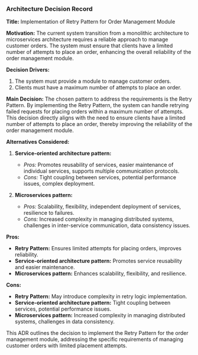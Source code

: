### Architecture Decision Record

**Title:** Implementation of Retry Pattern for Order Management Module

**Motivation:** The current system transition from a monolithic architecture to microservices architecture requires a reliable approach to manage customer orders. The system must ensure that clients have a limited number of attempts to place an order, enhancing the overall reliability of the order management module.

**Decision Drivers:**
1. The system must provide a module to manage customer orders.
2. Clients must have a maximum number of attempts to place an order.

**Main Decision:** The chosen pattern to address the requirements is the Retry Pattern. By implementing the Retry Pattern, the system can handle retrying failed requests for placing orders within a maximum number of attempts. This decision directly aligns with the need to ensure clients have a limited number of attempts to place an order, thereby improving the reliability of the order management module.

**Alternatives Considered:**
1. **Service-oriented architecture pattern:**
   - *Pros:* Promotes reusability of services, easier maintenance of individual services, supports multiple communication protocols.
   - *Cons:* Tight coupling between services, potential performance issues, complex deployment.
   
2. **Microservices pattern:**
   - *Pros:* Scalability, flexibility, independent deployment of services, resilience to failures.
   - *Cons:* Increased complexity in managing distributed systems, challenges in inter-service communication, data consistency issues.

**Pros:**
- **Retry Pattern:** Ensures limited attempts for placing orders, improves reliability.
- **Service-oriented architecture pattern:** Promotes service reusability and easier maintenance.
- **Microservices pattern:** Enhances scalability, flexibility, and resilience.

**Cons:**
- **Retry Pattern:** May introduce complexity in retry logic implementation.
- **Service-oriented architecture pattern:** Tight coupling between services, potential performance issues.
- **Microservices pattern:** Increased complexity in managing distributed systems, challenges in data consistency.

This ADR outlines the decision to implement the Retry Pattern for the order management module, addressing the specific requirements of managing customer orders with limited placement attempts.